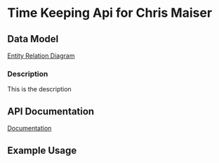 # Time Keeping Api for Chris Maiser
## Data Model
[Entity Relation Diagram](TimeEventDataModel.pdf)
### Description
This is the description

## API Documentation
[Documentation](http://htmlpreview.github.com/?https://github.com/cmaiser/time-keeping-api/blob/master/TimeEventApi.html)

## Example Usage
